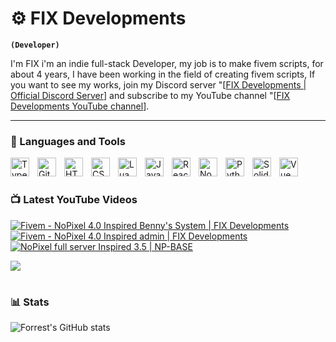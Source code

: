 # ⚙️ FIX Developments

**`(Developer)`**

I'm FIX i'm an indie full-stack Developer, my job is to make fivem scripts, for about 4 years, I have been working in the field of creating fivem scripts, If you want to see my works, join my Discord server "[[FIX Developments | Official Discord Server](https://discord.gg/F23Fv4Pxr9)] and subscribe to my YouTube channel "[[FIX Developments YouTube channel](https://www.youtube.com/@FIX-DEV)].

---

### 🧰 Languages and Tools

<img align="left" alt="TypeScript" width="30px" style="padding-right:10px;" src="https://cdn.jsdelivr.net/gh/devicons/devicon/icons/typescript/typescript-plain.svg" />
<img align="left" alt="Git" width="30px" style="padding-right:10px;" src="https://cdn.jsdelivr.net/gh/devicons/devicon/icons/git/git-original.svg" />
<img align="left" alt="HTML" width="30px" style="padding-right:10px;" src="https://cdn.jsdelivr.net/gh/devicons/devicon/icons/html5/html5-plain.svg" />
<img align="left" alt="CSS" width="30px" style="padding-right:10px;" src="https://cdn.jsdelivr.net/gh/devicons/devicon/icons/css3/css3-plain.svg" />
<img align="left" alt="Lua" width="30px" style="padding-right:10px;" src="https://cdn.jsdelivr.net/gh/devicons/devicon@latest/icons/lua/lua-original.svg" />
<img align="left" alt="JavaScript" width="30px" style="padding-right:10px;" src="https://cdn.jsdelivr.net/gh/devicons/devicon/icons/javascript/javascript-plain.svg" />
<img align="left" alt="React" width="30px" style="padding-right:10px;" src="https://cdn.jsdelivr.net/gh/devicons/devicon/icons/react/react-original.svg" />
<img align="left" alt="NodeJS" width="30px" style="padding-right:10px;" src="https://cdn.jsdelivr.net/gh/devicons/devicon/icons/nodejs/nodejs-original.svg" />
<img align="left" alt="Python" width="30px" style="padding-right:10px;" src="https://cdn.jsdelivr.net/gh/devicons/devicon/icons/python/python-plain.svg" />
<img align="left" alt="Solidjs" width="30px" style="padding-right:10px;" src="https://cdn.jsdelivr.net/gh/devicons/devicon@latest/icons/solidjs/solidjs-original.svg" />
<img align="left" alt="Vue" width="30px" style="padding-right:10px;" src="https://cdn.jsdelivr.net/gh/devicons/devicon@latest/icons/vuejs/vuejs-original.svg" />
<br />

#

### 📺 Latest YouTube Videos

<!-- BEGIN YOUTUBE-CARDS -->
[![Fivem - NoPixel 4.0 Inspired Benny's System | FIX Developments](https://ytcards.demolab.com/?id=Sdb1471R1Ak&title=Fivem+-+NoPixel+4.0+Inspired+Benny%27s+System+%7C+FIX+Developments&lang=en&timestamp=1719433623&background_color=%230d1117&title_color=%23ffffff&stats_color=%23dedede&max_title_lines=1&width=250&border_radius=5 "Fivem - NoPixel 4.0 Inspired Benny's System | FIX Developments")](https://www.youtube.com/watch?v=Sdb1471R1Ak)
[![Fivem - NoPixel 4.0 Inspired admin | FIX Developments](https://ytcards.demolab.com/?id=KDQiteiCqzA&title=Fivem+-+NoPixel+4.0+Inspired+admin+%7C+FIX+Developments&lang=en&timestamp=1718919971&background_color=%230d1117&title_color=%23ffffff&stats_color=%23dedede&max_title_lines=1&width=250&border_radius=5 "Fivem - NoPixel 4.0 Inspired admin | FIX Developments")](https://www.youtube.com/watch?v=KDQiteiCqzA)
[![NoPixel full server Inspired 3.5 | NP-BASE](https://ytcards.demolab.com/?id=n4mGfHk9gBo&title=NoPixel+full+server+Inspired+3.5+%7C+NP-BASE&lang=en&timestamp=1671637656&background_color=%230d1117&title_color=%23ffffff&stats_color=%23dedede&max_title_lines=1&width=250&border_radius=5 "NoPixel full server Inspired 3.5 | NP-BASE")](https://www.youtube.com/watch?v=n4mGfHk9gBo)
<!-- END YOUTUBE-CARDS -->

[<img src="https://custom-icon-badges.demolab.com/badge/-Subscribe%20For%20More-red?style=for-the-badge&logo=video&logoColor=white"/>](https://www.youtube.com/c/fknight?sub_confirmation=1)

#

### 📊 Stats

![Forrest's GitHub stats](https://github-readme-stats.vercel.app/api?username=forrestknight&show_icons=true&theme=gruvbox)

<!-- ![GitHub Streak](https://streak-stats.demolab.com?user=ForrestKnight&theme=gruvbox&border_radius=4.5) -->

#
<!--
<details>
 <summary><h3>👨‍💻 Forrest's Coding Journey</h3></summary>
   I started my coding journey as a naive computer science student with a passion to learn everything I could about this programming world - code, unix, linux, theory. And all the while, teaching myself iOS development with a dream to build my own app, but that soon got overshadowed by my desire to excel in Java. A desire that landed me a full-stack software engineering job upon graduation. However, I had another desire I had been pursuing throughout this time - YouTube content creation. I eventually ended up quitting my software engineering job to pursue YouTube full-time, and that has been my focus ever since. But there's something that's always bothered me about my journey - abandoning my dream of building my own app to pursue the safe route, a job. Now I've already taken the leap away from that safety net into this uncomfortable, unexplored world that it being a creator. And it worked out, but again, it became comfortable. It's easier to create a video than go out on a ledge and build my own product. I do have to eat, at the end of the day, but I think it's time. It's time to get uncomfortable again. I have a burning desire to get back on the horse, and fulfill that dream younger me had of building my own app, my own product. And in order to do that, I'll be implmementing a few measures to streamline my YouTube content to focus more time on fulfilling that dream - a dream that I'll be ready to tackle in 2023 due to the measure I'm putting in place now until the end of 2022. Don't wait up, because I'm coming.
-->
[discord]: https://discord.gg/F23Fv4Pxr9
[youtube]: https://www.youtube.com/@FIX-DEV
